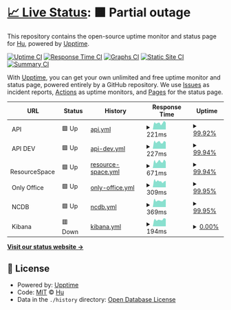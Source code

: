 # [📈 Live Status](https://wshen001.github.io/monitor): <!--live status--> **🟧 Partial outage**

This repository contains the open-source uptime monitor and status page for [Hu](https://wshen001.github.io/monitor), powered by [Upptime](https://github.com/upptime/upptime).

[![Uptime CI](https://github.com/wshen001/monitor/workflows/Uptime%20CI/badge.svg)](https://github.com/wshen001/monitor/actions?query=workflow%3A%22Uptime+CI%22)
[![Response Time CI](https://github.com/wshen001/monitor/workflows/Response%20Time%20CI/badge.svg)](https://github.com/wshen001/monitor/actions?query=workflow%3A%22Response+Time+CI%22)
[![Graphs CI](https://github.com/wshen001/monitor/workflows/Graphs%20CI/badge.svg)](https://github.com/wshen001/monitor/actions?query=workflow%3A%22Graphs+CI%22)
[![Static Site CI](https://github.com/wshen001/monitor/workflows/Static%20Site%20CI/badge.svg)](https://github.com/wshen001/monitor/actions?query=workflow%3A%22Static+Site+CI%22)
[![Summary CI](https://github.com/wshen001/monitor/workflows/Summary%20CI/badge.svg)](https://github.com/wshen001/monitor/actions?query=workflow%3A%22Summary+CI%22)

With [Upptime](https://upptime.js.org), you can get your own unlimited and free uptime monitor and status page, powered entirely by a GitHub repository. We use [Issues](https://github.com/wshen001/monitor/issues) as incident reports, [Actions](https://github.com/wshen001/monitor/actions) as uptime monitors, and [Pages](https://wshen001.github.io/monitor) for the status page.

<!--start: status pages-->
<!-- This summary is generated by Upptime (https://github.com/upptime/upptime) -->
<!-- Do not edit this manually, your changes will be overwritten -->
<!-- prettier-ignore -->
| URL | Status | History | Response Time | Uptime |
| --- | ------ | ------- | ------------- | ------ |
| <img alt="" src="https://icons.duckduckgo.com/ip3/null.ico" height="13"> API | 🟩 Up | [api.yml](https://github.com/wshen001/monitor/commits/HEAD/history/api.yml) | <details><summary><img alt="Response time graph" src="./graphs/api/response-time-week.png" height="20"> 221ms</summary><br><a href="https://wshen001.github.io/monitor/history/api"><img alt="Response time 224" src="https://img.shields.io/endpoint?url=https%3A%2F%2Fraw.githubusercontent.com%2Fwshen001%2Fmonitor%2FHEAD%2Fapi%2Fapi%2Fresponse-time.json"></a><br><a href="https://wshen001.github.io/monitor/history/api"><img alt="24-hour response time 224" src="https://img.shields.io/endpoint?url=https%3A%2F%2Fraw.githubusercontent.com%2Fwshen001%2Fmonitor%2FHEAD%2Fapi%2Fapi%2Fresponse-time-day.json"></a><br><a href="https://wshen001.github.io/monitor/history/api"><img alt="7-day response time 221" src="https://img.shields.io/endpoint?url=https%3A%2F%2Fraw.githubusercontent.com%2Fwshen001%2Fmonitor%2FHEAD%2Fapi%2Fapi%2Fresponse-time-week.json"></a><br><a href="https://wshen001.github.io/monitor/history/api"><img alt="30-day response time 195" src="https://img.shields.io/endpoint?url=https%3A%2F%2Fraw.githubusercontent.com%2Fwshen001%2Fmonitor%2FHEAD%2Fapi%2Fapi%2Fresponse-time-month.json"></a><br><a href="https://wshen001.github.io/monitor/history/api"><img alt="1-year response time 230" src="https://img.shields.io/endpoint?url=https%3A%2F%2Fraw.githubusercontent.com%2Fwshen001%2Fmonitor%2FHEAD%2Fapi%2Fapi%2Fresponse-time-year.json"></a></details> | <details><summary><a href="https://wshen001.github.io/monitor/history/api">99.92%</a></summary><a href="https://wshen001.github.io/monitor/history/api"><img alt="All-time uptime 99.78%" src="https://img.shields.io/endpoint?url=https%3A%2F%2Fraw.githubusercontent.com%2Fwshen001%2Fmonitor%2FHEAD%2Fapi%2Fapi%2Fuptime.json"></a><br><a href="https://wshen001.github.io/monitor/history/api"><img alt="24-hour uptime 100.00%" src="https://img.shields.io/endpoint?url=https%3A%2F%2Fraw.githubusercontent.com%2Fwshen001%2Fmonitor%2FHEAD%2Fapi%2Fapi%2Fuptime-day.json"></a><br><a href="https://wshen001.github.io/monitor/history/api"><img alt="7-day uptime 99.92%" src="https://img.shields.io/endpoint?url=https%3A%2F%2Fraw.githubusercontent.com%2Fwshen001%2Fmonitor%2FHEAD%2Fapi%2Fapi%2Fuptime-week.json"></a><br><a href="https://wshen001.github.io/monitor/history/api"><img alt="30-day uptime 99.98%" src="https://img.shields.io/endpoint?url=https%3A%2F%2Fraw.githubusercontent.com%2Fwshen001%2Fmonitor%2FHEAD%2Fapi%2Fapi%2Fuptime-month.json"></a><br><a href="https://wshen001.github.io/monitor/history/api"><img alt="1-year uptime 99.63%" src="https://img.shields.io/endpoint?url=https%3A%2F%2Fraw.githubusercontent.com%2Fwshen001%2Fmonitor%2FHEAD%2Fapi%2Fapi%2Fuptime-year.json"></a></details>
| <img alt="" src="https://icons.duckduckgo.com/ip3/null.ico" height="13"> API DEV | 🟩 Up | [api-dev.yml](https://github.com/wshen001/monitor/commits/HEAD/history/api-dev.yml) | <details><summary><img alt="Response time graph" src="./graphs/api-dev/response-time-week.png" height="20"> 227ms</summary><br><a href="https://wshen001.github.io/monitor/history/api-dev"><img alt="Response time 205" src="https://img.shields.io/endpoint?url=https%3A%2F%2Fraw.githubusercontent.com%2Fwshen001%2Fmonitor%2FHEAD%2Fapi%2Fapi-dev%2Fresponse-time.json"></a><br><a href="https://wshen001.github.io/monitor/history/api-dev"><img alt="24-hour response time 246" src="https://img.shields.io/endpoint?url=https%3A%2F%2Fraw.githubusercontent.com%2Fwshen001%2Fmonitor%2FHEAD%2Fapi%2Fapi-dev%2Fresponse-time-day.json"></a><br><a href="https://wshen001.github.io/monitor/history/api-dev"><img alt="7-day response time 227" src="https://img.shields.io/endpoint?url=https%3A%2F%2Fraw.githubusercontent.com%2Fwshen001%2Fmonitor%2FHEAD%2Fapi%2Fapi-dev%2Fresponse-time-week.json"></a><br><a href="https://wshen001.github.io/monitor/history/api-dev"><img alt="30-day response time 211" src="https://img.shields.io/endpoint?url=https%3A%2F%2Fraw.githubusercontent.com%2Fwshen001%2Fmonitor%2FHEAD%2Fapi%2Fapi-dev%2Fresponse-time-month.json"></a><br><a href="https://wshen001.github.io/monitor/history/api-dev"><img alt="1-year response time 207" src="https://img.shields.io/endpoint?url=https%3A%2F%2Fraw.githubusercontent.com%2Fwshen001%2Fmonitor%2FHEAD%2Fapi%2Fapi-dev%2Fresponse-time-year.json"></a></details> | <details><summary><a href="https://wshen001.github.io/monitor/history/api-dev">99.94%</a></summary><a href="https://wshen001.github.io/monitor/history/api-dev"><img alt="All-time uptime 99.76%" src="https://img.shields.io/endpoint?url=https%3A%2F%2Fraw.githubusercontent.com%2Fwshen001%2Fmonitor%2FHEAD%2Fapi%2Fapi-dev%2Fuptime.json"></a><br><a href="https://wshen001.github.io/monitor/history/api-dev"><img alt="24-hour uptime 100.00%" src="https://img.shields.io/endpoint?url=https%3A%2F%2Fraw.githubusercontent.com%2Fwshen001%2Fmonitor%2FHEAD%2Fapi%2Fapi-dev%2Fuptime-day.json"></a><br><a href="https://wshen001.github.io/monitor/history/api-dev"><img alt="7-day uptime 99.94%" src="https://img.shields.io/endpoint?url=https%3A%2F%2Fraw.githubusercontent.com%2Fwshen001%2Fmonitor%2FHEAD%2Fapi%2Fapi-dev%2Fuptime-week.json"></a><br><a href="https://wshen001.github.io/monitor/history/api-dev"><img alt="30-day uptime 99.99%" src="https://img.shields.io/endpoint?url=https%3A%2F%2Fraw.githubusercontent.com%2Fwshen001%2Fmonitor%2FHEAD%2Fapi%2Fapi-dev%2Fuptime-month.json"></a><br><a href="https://wshen001.github.io/monitor/history/api-dev"><img alt="1-year uptime 99.58%" src="https://img.shields.io/endpoint?url=https%3A%2F%2Fraw.githubusercontent.com%2Fwshen001%2Fmonitor%2FHEAD%2Fapi%2Fapi-dev%2Fuptime-year.json"></a></details>
| <img alt="" src="https://icons.duckduckgo.com/ip3/null.ico" height="13"> ResourceSpace | 🟩 Up | [resource-space.yml](https://github.com/wshen001/monitor/commits/HEAD/history/resource-space.yml) | <details><summary><img alt="Response time graph" src="./graphs/resource-space/response-time-week.png" height="20"> 671ms</summary><br><a href="https://wshen001.github.io/monitor/history/resource-space"><img alt="Response time 500" src="https://img.shields.io/endpoint?url=https%3A%2F%2Fraw.githubusercontent.com%2Fwshen001%2Fmonitor%2FHEAD%2Fapi%2Fresource-space%2Fresponse-time.json"></a><br><a href="https://wshen001.github.io/monitor/history/resource-space"><img alt="24-hour response time 697" src="https://img.shields.io/endpoint?url=https%3A%2F%2Fraw.githubusercontent.com%2Fwshen001%2Fmonitor%2FHEAD%2Fapi%2Fresource-space%2Fresponse-time-day.json"></a><br><a href="https://wshen001.github.io/monitor/history/resource-space"><img alt="7-day response time 671" src="https://img.shields.io/endpoint?url=https%3A%2F%2Fraw.githubusercontent.com%2Fwshen001%2Fmonitor%2FHEAD%2Fapi%2Fresource-space%2Fresponse-time-week.json"></a><br><a href="https://wshen001.github.io/monitor/history/resource-space"><img alt="30-day response time 603" src="https://img.shields.io/endpoint?url=https%3A%2F%2Fraw.githubusercontent.com%2Fwshen001%2Fmonitor%2FHEAD%2Fapi%2Fresource-space%2Fresponse-time-month.json"></a><br><a href="https://wshen001.github.io/monitor/history/resource-space"><img alt="1-year response time 518" src="https://img.shields.io/endpoint?url=https%3A%2F%2Fraw.githubusercontent.com%2Fwshen001%2Fmonitor%2FHEAD%2Fapi%2Fresource-space%2Fresponse-time-year.json"></a></details> | <details><summary><a href="https://wshen001.github.io/monitor/history/resource-space">99.94%</a></summary><a href="https://wshen001.github.io/monitor/history/resource-space"><img alt="All-time uptime 99.91%" src="https://img.shields.io/endpoint?url=https%3A%2F%2Fraw.githubusercontent.com%2Fwshen001%2Fmonitor%2FHEAD%2Fapi%2Fresource-space%2Fuptime.json"></a><br><a href="https://wshen001.github.io/monitor/history/resource-space"><img alt="24-hour uptime 100.00%" src="https://img.shields.io/endpoint?url=https%3A%2F%2Fraw.githubusercontent.com%2Fwshen001%2Fmonitor%2FHEAD%2Fapi%2Fresource-space%2Fuptime-day.json"></a><br><a href="https://wshen001.github.io/monitor/history/resource-space"><img alt="7-day uptime 99.94%" src="https://img.shields.io/endpoint?url=https%3A%2F%2Fraw.githubusercontent.com%2Fwshen001%2Fmonitor%2FHEAD%2Fapi%2Fresource-space%2Fuptime-week.json"></a><br><a href="https://wshen001.github.io/monitor/history/resource-space"><img alt="30-day uptime 99.99%" src="https://img.shields.io/endpoint?url=https%3A%2F%2Fraw.githubusercontent.com%2Fwshen001%2Fmonitor%2FHEAD%2Fapi%2Fresource-space%2Fuptime-month.json"></a><br><a href="https://wshen001.github.io/monitor/history/resource-space"><img alt="1-year uptime 99.88%" src="https://img.shields.io/endpoint?url=https%3A%2F%2Fraw.githubusercontent.com%2Fwshen001%2Fmonitor%2FHEAD%2Fapi%2Fresource-space%2Fuptime-year.json"></a></details>
| <img alt="" src="https://icons.duckduckgo.com/ip3/null.ico" height="13"> Only Office | 🟩 Up | [only-office.yml](https://github.com/wshen001/monitor/commits/HEAD/history/only-office.yml) | <details><summary><img alt="Response time graph" src="./graphs/only-office/response-time-week.png" height="20"> 309ms</summary><br><a href="https://wshen001.github.io/monitor/history/only-office"><img alt="Response time 246" src="https://img.shields.io/endpoint?url=https%3A%2F%2Fraw.githubusercontent.com%2Fwshen001%2Fmonitor%2FHEAD%2Fapi%2Fonly-office%2Fresponse-time.json"></a><br><a href="https://wshen001.github.io/monitor/history/only-office"><img alt="24-hour response time 357" src="https://img.shields.io/endpoint?url=https%3A%2F%2Fraw.githubusercontent.com%2Fwshen001%2Fmonitor%2FHEAD%2Fapi%2Fonly-office%2Fresponse-time-day.json"></a><br><a href="https://wshen001.github.io/monitor/history/only-office"><img alt="7-day response time 309" src="https://img.shields.io/endpoint?url=https%3A%2F%2Fraw.githubusercontent.com%2Fwshen001%2Fmonitor%2FHEAD%2Fapi%2Fonly-office%2Fresponse-time-week.json"></a><br><a href="https://wshen001.github.io/monitor/history/only-office"><img alt="30-day response time 301" src="https://img.shields.io/endpoint?url=https%3A%2F%2Fraw.githubusercontent.com%2Fwshen001%2Fmonitor%2FHEAD%2Fapi%2Fonly-office%2Fresponse-time-month.json"></a><br><a href="https://wshen001.github.io/monitor/history/only-office"><img alt="1-year response time 251" src="https://img.shields.io/endpoint?url=https%3A%2F%2Fraw.githubusercontent.com%2Fwshen001%2Fmonitor%2FHEAD%2Fapi%2Fonly-office%2Fresponse-time-year.json"></a></details> | <details><summary><a href="https://wshen001.github.io/monitor/history/only-office">99.95%</a></summary><a href="https://wshen001.github.io/monitor/history/only-office"><img alt="All-time uptime 99.90%" src="https://img.shields.io/endpoint?url=https%3A%2F%2Fraw.githubusercontent.com%2Fwshen001%2Fmonitor%2FHEAD%2Fapi%2Fonly-office%2Fuptime.json"></a><br><a href="https://wshen001.github.io/monitor/history/only-office"><img alt="24-hour uptime 100.00%" src="https://img.shields.io/endpoint?url=https%3A%2F%2Fraw.githubusercontent.com%2Fwshen001%2Fmonitor%2FHEAD%2Fapi%2Fonly-office%2Fuptime-day.json"></a><br><a href="https://wshen001.github.io/monitor/history/only-office"><img alt="7-day uptime 99.95%" src="https://img.shields.io/endpoint?url=https%3A%2F%2Fraw.githubusercontent.com%2Fwshen001%2Fmonitor%2FHEAD%2Fapi%2Fonly-office%2Fuptime-week.json"></a><br><a href="https://wshen001.github.io/monitor/history/only-office"><img alt="30-day uptime 99.99%" src="https://img.shields.io/endpoint?url=https%3A%2F%2Fraw.githubusercontent.com%2Fwshen001%2Fmonitor%2FHEAD%2Fapi%2Fonly-office%2Fuptime-month.json"></a><br><a href="https://wshen001.github.io/monitor/history/only-office"><img alt="1-year uptime 99.85%" src="https://img.shields.io/endpoint?url=https%3A%2F%2Fraw.githubusercontent.com%2Fwshen001%2Fmonitor%2FHEAD%2Fapi%2Fonly-office%2Fuptime-year.json"></a></details>
| <img alt="" src="https://icons.duckduckgo.com/ip3/null.ico" height="13"> NCDB | 🟩 Up | [ncdb.yml](https://github.com/wshen001/monitor/commits/HEAD/history/ncdb.yml) | <details><summary><img alt="Response time graph" src="./graphs/ncdb/response-time-week.png" height="20"> 369ms</summary><br><a href="https://wshen001.github.io/monitor/history/ncdb"><img alt="Response time 320" src="https://img.shields.io/endpoint?url=https%3A%2F%2Fraw.githubusercontent.com%2Fwshen001%2Fmonitor%2FHEAD%2Fapi%2Fncdb%2Fresponse-time.json"></a><br><a href="https://wshen001.github.io/monitor/history/ncdb"><img alt="24-hour response time 374" src="https://img.shields.io/endpoint?url=https%3A%2F%2Fraw.githubusercontent.com%2Fwshen001%2Fmonitor%2FHEAD%2Fapi%2Fncdb%2Fresponse-time-day.json"></a><br><a href="https://wshen001.github.io/monitor/history/ncdb"><img alt="7-day response time 369" src="https://img.shields.io/endpoint?url=https%3A%2F%2Fraw.githubusercontent.com%2Fwshen001%2Fmonitor%2FHEAD%2Fapi%2Fncdb%2Fresponse-time-week.json"></a><br><a href="https://wshen001.github.io/monitor/history/ncdb"><img alt="30-day response time 349" src="https://img.shields.io/endpoint?url=https%3A%2F%2Fraw.githubusercontent.com%2Fwshen001%2Fmonitor%2FHEAD%2Fapi%2Fncdb%2Fresponse-time-month.json"></a><br><a href="https://wshen001.github.io/monitor/history/ncdb"><img alt="1-year response time 347" src="https://img.shields.io/endpoint?url=https%3A%2F%2Fraw.githubusercontent.com%2Fwshen001%2Fmonitor%2FHEAD%2Fapi%2Fncdb%2Fresponse-time-year.json"></a></details> | <details><summary><a href="https://wshen001.github.io/monitor/history/ncdb">99.95%</a></summary><a href="https://wshen001.github.io/monitor/history/ncdb"><img alt="All-time uptime 95.58%" src="https://img.shields.io/endpoint?url=https%3A%2F%2Fraw.githubusercontent.com%2Fwshen001%2Fmonitor%2FHEAD%2Fapi%2Fncdb%2Fuptime.json"></a><br><a href="https://wshen001.github.io/monitor/history/ncdb"><img alt="24-hour uptime 100.00%" src="https://img.shields.io/endpoint?url=https%3A%2F%2Fraw.githubusercontent.com%2Fwshen001%2Fmonitor%2FHEAD%2Fapi%2Fncdb%2Fuptime-day.json"></a><br><a href="https://wshen001.github.io/monitor/history/ncdb"><img alt="7-day uptime 99.95%" src="https://img.shields.io/endpoint?url=https%3A%2F%2Fraw.githubusercontent.com%2Fwshen001%2Fmonitor%2FHEAD%2Fapi%2Fncdb%2Fuptime-week.json"></a><br><a href="https://wshen001.github.io/monitor/history/ncdb"><img alt="30-day uptime 99.99%" src="https://img.shields.io/endpoint?url=https%3A%2F%2Fraw.githubusercontent.com%2Fwshen001%2Fmonitor%2FHEAD%2Fapi%2Fncdb%2Fuptime-month.json"></a><br><a href="https://wshen001.github.io/monitor/history/ncdb"><img alt="1-year uptime 95.67%" src="https://img.shields.io/endpoint?url=https%3A%2F%2Fraw.githubusercontent.com%2Fwshen001%2Fmonitor%2FHEAD%2Fapi%2Fncdb%2Fuptime-year.json"></a></details>
| <img alt="" src="https://icons.duckduckgo.com/ip3/null.ico" height="13"> Kibana | 🟥 Down | [kibana.yml](https://github.com/wshen001/monitor/commits/HEAD/history/kibana.yml) | <details><summary><img alt="Response time graph" src="./graphs/kibana/response-time-week.png" height="20"> 194ms</summary><br><a href="https://wshen001.github.io/monitor/history/kibana"><img alt="Response time 318" src="https://img.shields.io/endpoint?url=https%3A%2F%2Fraw.githubusercontent.com%2Fwshen001%2Fmonitor%2FHEAD%2Fapi%2Fkibana%2Fresponse-time.json"></a><br><a href="https://wshen001.github.io/monitor/history/kibana"><img alt="24-hour response time 206" src="https://img.shields.io/endpoint?url=https%3A%2F%2Fraw.githubusercontent.com%2Fwshen001%2Fmonitor%2FHEAD%2Fapi%2Fkibana%2Fresponse-time-day.json"></a><br><a href="https://wshen001.github.io/monitor/history/kibana"><img alt="7-day response time 194" src="https://img.shields.io/endpoint?url=https%3A%2F%2Fraw.githubusercontent.com%2Fwshen001%2Fmonitor%2FHEAD%2Fapi%2Fkibana%2Fresponse-time-week.json"></a><br><a href="https://wshen001.github.io/monitor/history/kibana"><img alt="30-day response time 181" src="https://img.shields.io/endpoint?url=https%3A%2F%2Fraw.githubusercontent.com%2Fwshen001%2Fmonitor%2FHEAD%2Fapi%2Fkibana%2Fresponse-time-month.json"></a><br><a href="https://wshen001.github.io/monitor/history/kibana"><img alt="1-year response time 304" src="https://img.shields.io/endpoint?url=https%3A%2F%2Fraw.githubusercontent.com%2Fwshen001%2Fmonitor%2FHEAD%2Fapi%2Fkibana%2Fresponse-time-year.json"></a></details> | <details><summary><a href="https://wshen001.github.io/monitor/history/kibana">0.00%</a></summary><a href="https://wshen001.github.io/monitor/history/kibana"><img alt="All-time uptime 83.20%" src="https://img.shields.io/endpoint?url=https%3A%2F%2Fraw.githubusercontent.com%2Fwshen001%2Fmonitor%2FHEAD%2Fapi%2Fkibana%2Fuptime.json"></a><br><a href="https://wshen001.github.io/monitor/history/kibana"><img alt="24-hour uptime 0.00%" src="https://img.shields.io/endpoint?url=https%3A%2F%2Fraw.githubusercontent.com%2Fwshen001%2Fmonitor%2FHEAD%2Fapi%2Fkibana%2Fuptime-day.json"></a><br><a href="https://wshen001.github.io/monitor/history/kibana"><img alt="7-day uptime 0.00%" src="https://img.shields.io/endpoint?url=https%3A%2F%2Fraw.githubusercontent.com%2Fwshen001%2Fmonitor%2FHEAD%2Fapi%2Fkibana%2Fuptime-week.json"></a><br><a href="https://wshen001.github.io/monitor/history/kibana"><img alt="30-day uptime 0.00%" src="https://img.shields.io/endpoint?url=https%3A%2F%2Fraw.githubusercontent.com%2Fwshen001%2Fmonitor%2FHEAD%2Fapi%2Fkibana%2Fuptime-month.json"></a><br><a href="https://wshen001.github.io/monitor/history/kibana"><img alt="1-year uptime 70.99%" src="https://img.shields.io/endpoint?url=https%3A%2F%2Fraw.githubusercontent.com%2Fwshen001%2Fmonitor%2FHEAD%2Fapi%2Fkibana%2Fuptime-year.json"></a></details>

<!--end: status pages-->

[**Visit our status website →**](https://wshen001.github.io/monitor)

## 📄 License

- Powered by: [Upptime](https://github.com/upptime/upptime)
- Code: [MIT](./LICENSE) © [Hu](https://wshen001.github.io/monitor)
- Data in the `./history` directory: [Open Database License](https://opendatacommons.org/licenses/odbl/1-0/)
